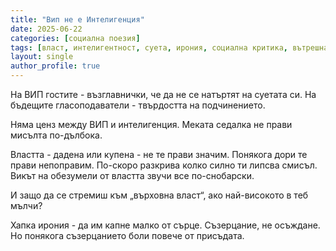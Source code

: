 ```yaml
---
title: "Вип не е Интелигенция"
date: 2025-06-22
categories: [социална поезия]
tags: [власт, интелигентност, суета, ирония, социална критика, вътрешна стойност]
layout: single
author_profile: true
---
```


На ВИП гостите - възглавнички,
че да не се натъртят на суетата си.
На бъдещите гласоподаватели - твърдостта на подчинението.

Няма ценз между ВИП и интелигенция.
Меката седалка не прави мисълта по-дълбока.

Властта - дадена или купена - не те прави значим.
Понякога дори те прави непоправим.
По-скоро разкрива колко силно ти липсва смисъл.
Викът на обезумели от властта звучи все по-снобарски.

И защо да се стремиш към „върховна власт“,
ако най-високото в теб мълчи?

Хапка ирония - да им капне малко от сърце.
Съзерцание, не осъждане.
Но понякога съзерцанието боли повече от присъдата.